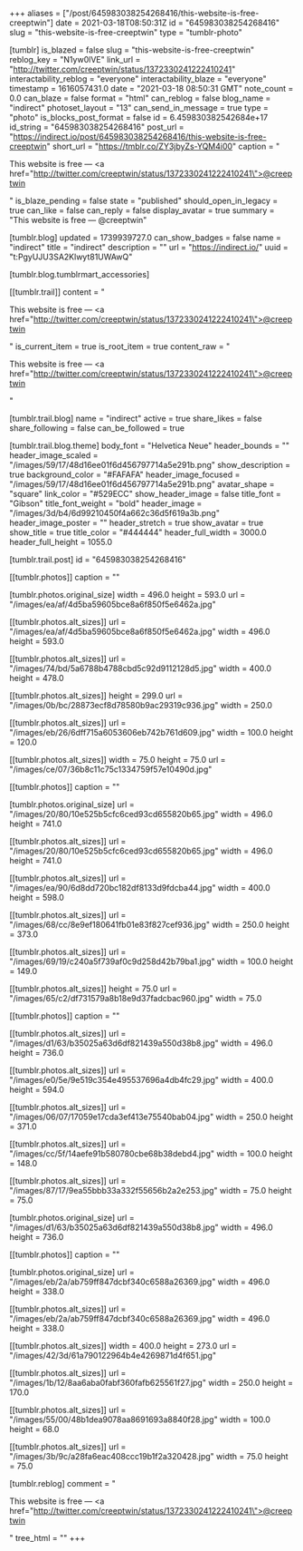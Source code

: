 +++
aliases = ["/post/645983038254268416/this-website-is-free-creeptwin"]
date = 2021-03-18T08:50:31Z
id = "645983038254268416"
slug = "this-website-is-free-creeptwin"
type = "tumblr-photo"

[tumblr]
is_blazed = false
slug = "this-website-is-free-creeptwin"
reblog_key = "N1yw0lVE"
link_url = "http://twitter.com/creeptwin/status/1372330241222410241"
interactability_reblog = "everyone"
interactability_blaze = "everyone"
timestamp = 1616057431.0
date = "2021-03-18 08:50:31 GMT"
note_count = 0.0
can_blaze = false
format = "html"
can_reblog = false
blog_name = "indirect"
photoset_layout = "13"
can_send_in_message = true
type = "photo"
is_blocks_post_format = false
id = 6.459830382542684e+17
id_string = "645983038254268416"
post_url = "https://indirect.io/post/645983038254268416/this-website-is-free-creeptwin"
short_url = "https://tmblr.co/ZY3jbyZs-YQM4i00"
caption = "<p>This website is free — <a href=\"http://twitter.com/creeptwin/status/1372330241222410241\">@creeptwin</a></p>"
is_blaze_pending = false
state = "published"
should_open_in_legacy = true
can_like = false
can_reply = false
display_avatar = true
summary = "This website is free — @creeptwin"

[tumblr.blog]
updated = 1739939727.0
can_show_badges = false
name = "indirect"
title = "indirect"
description = ""
url = "https://indirect.io/"
uuid = "t:PgyUJU3SA2Klwyt81UWAwQ"

[tumblr.blog.tumblrmart_accessories]

[[tumblr.trail]]
content = "<p>This website is free &mdash; <a href=\"http://twitter.com/creeptwin/status/1372330241222410241\">@creeptwin</a></p>"
is_current_item = true
is_root_item = true
content_raw = "<p>This website is free — <a href=\"http://twitter.com/creeptwin/status/1372330241222410241\">@creeptwin</a></p>"

[tumblr.trail.blog]
name = "indirect"
active = true
share_likes = false
share_following = false
can_be_followed = true

[tumblr.trail.blog.theme]
body_font = "Helvetica Neue"
header_bounds = ""
header_image_scaled = "/images/59/17/48d16ee01f6d456797714a5e291b.png"
show_description = true
background_color = "#FAFAFA"
header_image_focused = "/images/59/17/48d16ee01f6d456797714a5e291b.png"
avatar_shape = "square"
link_color = "#529ECC"
show_header_image = false
title_font = "Gibson"
title_font_weight = "bold"
header_image = "/images/3d/b4/6d99210450f4a662c36d5f619a3b.png"
header_image_poster = ""
header_stretch = true
show_avatar = true
show_title = true
title_color = "#444444"
header_full_width = 3000.0
header_full_height = 1055.0

[tumblr.trail.post]
id = "645983038254268416"

[[tumblr.photos]]
caption = ""

[tumblr.photos.original_size]
width = 496.0
height = 593.0
url = "/images/ea/af/4d5ba59605bce8a6f850f5e6462a.jpg"

[[tumblr.photos.alt_sizes]]
url = "/images/ea/af/4d5ba59605bce8a6f850f5e6462a.jpg"
width = 496.0
height = 593.0

[[tumblr.photos.alt_sizes]]
url = "/images/74/bd/5a6788b4788cbd5c92d9112128d5.jpg"
width = 400.0
height = 478.0

[[tumblr.photos.alt_sizes]]
height = 299.0
url = "/images/0b/bc/28873ecf8d78580b9ac29319c936.jpg"
width = 250.0

[[tumblr.photos.alt_sizes]]
url = "/images/eb/26/6dff715a6053606eb742b761d609.jpg"
width = 100.0
height = 120.0

[[tumblr.photos.alt_sizes]]
width = 75.0
height = 75.0
url = "/images/ce/07/36b8c11c75c1334759f57e10490d.jpg"

[[tumblr.photos]]
caption = ""

[tumblr.photos.original_size]
url = "/images/20/80/10e525b5cfc6ced93cd655820b65.jpg"
width = 496.0
height = 741.0

[[tumblr.photos.alt_sizes]]
url = "/images/20/80/10e525b5cfc6ced93cd655820b65.jpg"
width = 496.0
height = 741.0

[[tumblr.photos.alt_sizes]]
url = "/images/ea/90/6d8dd720bc182df8133d9fdcba44.jpg"
width = 400.0
height = 598.0

[[tumblr.photos.alt_sizes]]
url = "/images/68/cc/8e9ef180641fb01e83f827cef936.jpg"
width = 250.0
height = 373.0

[[tumblr.photos.alt_sizes]]
url = "/images/69/19/c240a5f739af0c9d258d42b79ba1.jpg"
width = 100.0
height = 149.0

[[tumblr.photos.alt_sizes]]
height = 75.0
url = "/images/65/c2/df731579a8b18e9d37fadcbac960.jpg"
width = 75.0

[[tumblr.photos]]
caption = ""

[[tumblr.photos.alt_sizes]]
url = "/images/d1/63/b35025a63d6df821439a550d38b8.jpg"
width = 496.0
height = 736.0

[[tumblr.photos.alt_sizes]]
url = "/images/e0/5e/9e519c354e495537696a4db4fc29.jpg"
width = 400.0
height = 594.0

[[tumblr.photos.alt_sizes]]
url = "/images/06/07/17059e17cda3ef413e75540bab04.jpg"
width = 250.0
height = 371.0

[[tumblr.photos.alt_sizes]]
url = "/images/cc/5f/14aefe91b580780cbe68b38debd4.jpg"
width = 100.0
height = 148.0

[[tumblr.photos.alt_sizes]]
url = "/images/87/17/9ea55bbb33a332f55656b2a2e253.jpg"
width = 75.0
height = 75.0

[tumblr.photos.original_size]
url = "/images/d1/63/b35025a63d6df821439a550d38b8.jpg"
width = 496.0
height = 736.0

[[tumblr.photos]]
caption = ""

[tumblr.photos.original_size]
url = "/images/eb/2a/ab759ff847dcbf340c6588a26369.jpg"
width = 496.0
height = 338.0

[[tumblr.photos.alt_sizes]]
url = "/images/eb/2a/ab759ff847dcbf340c6588a26369.jpg"
width = 496.0
height = 338.0

[[tumblr.photos.alt_sizes]]
width = 400.0
height = 273.0
url = "/images/42/3d/61a790122964b4e4269871d4f651.jpg"

[[tumblr.photos.alt_sizes]]
url = "/images/1b/12/8aa6aba0fabf360fafb625561f27.jpg"
width = 250.0
height = 170.0

[[tumblr.photos.alt_sizes]]
url = "/images/55/00/48b1dea9078aa8691693a8840f28.jpg"
width = 100.0
height = 68.0

[[tumblr.photos.alt_sizes]]
url = "/images/3b/9c/a28fa6eac408ccc19b1f2a320428.jpg"
width = 75.0
height = 75.0

[tumblr.reblog]
comment = "<p>This website is free — <a href=\"http://twitter.com/creeptwin/status/1372330241222410241\">@creeptwin</a></p>"
tree_html = ""
+++
